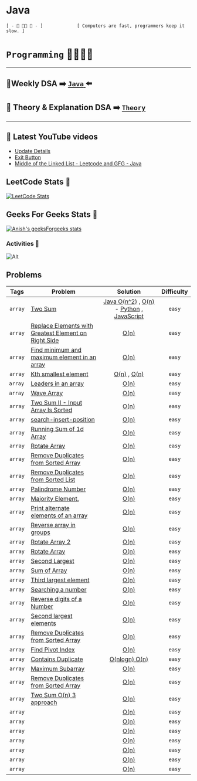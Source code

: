 # Java                             
 ``[ - 🦋 👨‍💻 🍁 - ]             [ Computers are fast, programmers keep it slow. ] ``   

# `Programming` 🦋👨‍💻🍁 
<!-- |LeetCode | Geeks For Geeks| Code Studio | Theory | Series | PDF |
|---------|----------------|-------------|--------|-------|-----|
|[Array]()   |[Array]()   |[Array]()   |          |  [Array](https://github.com/anishkumar127/Data-Structures-and-Algorithms/tree/main/-%20%5B%20c.o.d.e%20%5D%20%F0%9F%A6%8B/-%20%5B%20c.o.d.e%20%5D%20%F0%9F%A6%8B%20Java/-%20%5B%20Series%20%5D%20%F0%9F%A6%8B/Arrays)
|[String]()  |[String]()  |[String]()  |
|[Stacks]()  |[Stacks]()  |[Stacks]()  |
|[Queue]()   |[Queue]()   |[Queue]()   | -->


<!-- | Problem | Solution Link | Difficulty |
|---------|---------------|------------| -->
<hr>

## 🍁Weekly DSA ➡️ [ ``Java`` ](https://github.com/anishkumar127/Data-Structures-and-Algorithms/tree/main/src/SELF) ⬅️
## 🍁 Theory & Explanation DSA ➡️ [`Theory`](https://github.com/anishkumar127/Data-Structures-and-Algorithms/tree/main/src/DSA%20Complete%20-%20Java)
 <hr>

## 🦋 Latest YouTube videos

<!-- YOUTUBE:START -->
- [Update Details](https://www.youtube.com/watch?v=M84-Mghgrpg)
- [Exit Button](https://www.youtube.com/watch?v=rNYfYQnX46U)
- [Middle of the Linked List - Leetcode and GFG - Java](https://www.youtube.com/watch?v=n1e0Psnp5i0)
<!-- YOUTUBE:END -->



 <!-- <style>
 .parent {
  /* border: 1px solid black; */
  margin: 1rem;
  padding: 2rem 2rem;
  text-align: center;
}
.child {
  display: inline-block;
  /* border: 1px solid red; */
  padding: 1rem 1rem;
  vertical-align: middle;
}
</style> -->


<!-- <div class='parent'>

<div class='child'> -->

## LeetCode Stats 🦋

<a href="https://leetcode.com/anishkumar127/"> 

![LeetCode Stats](https://leetcard.jacoblin.cool/anishkumar127?theme=unicorn&font=Noto%20Sans&ext=activity?theme=light,unicorn&width=500&height=400&border=0&radius=20&animation=true&ext=activity&cache=0) </a>

<!-- <a href="https://github.com/KnlnKS/leetcode-stats">
  <img alt="LeetCode Stat Card" src="https://apu5rh8gxk.execute-api.us-east-1.amazonaws.com/default/leetcode-stats?username=anishkumar127" width="400"/>
</a> -->

<!-- <a href="https://leetcode.com/anishkumar127/"> 

![LeetCode Stats](https://leetcard.jacoblin.cool/anishkumar127?theme=unicorn&font=Noto%20Sans&theme=dark&animation=true&ext=heatmap&cache=0) </a> -->

<!-- <a href="https://github.com/KnlnKS/leetcode-stats">
  <img alt="LeetCode Stat Card" src="https://apu5rh8gxk.execute-api.us-east-1.amazonaws.com/default/leetcode-stats?username=anishkumar127" width="400"/>
</a> -->
<!-- </div>

<div class='child'> -->

<!-- <h2 align="center">&#128200; Coding Stats</h2>
<p align="center">
<img src="https://leetcard.jacoblin.cool/anishkumar127?ext=contest&border=1&theme=dark"/></a>
</p> -->


## Geeks For Geeks Stats 🦋

[![Anish's geeksForgeeks stats](https://geeks-for-geeks-stats-api-napiyo.vercel.app/?userName=anishbishnoi127)](https://auth.geeksforgeeks.org/user/anishbishnoi127/profile) 
<!-- </div>
</div> -->

### Activities 🦋
![Alt](https://repobeats.axiom.co/api/embed/dd731d06f614db63802a6778f94e4c86e866186e.svg "Repobeats analytics image")









<!-- ## LeetCode Stats 🦋 -->
<!-- ![Anish's LeetCode stats](https://leetcode-stats-six.vercel.app/api?username=anishkumar127&theme=dark) -->


<!-- ![LeetCode Stats](https://leetcard.jacoblin.cool/anishkumar127?theme=unicorn&font=Noto%20Sans&ext=activity) -->
<!-- 

<a href="https://leetcode.com/anishkumar127/"> 

![LeetCode Stats](https://leetcard.jacoblin.cool/anishkumar127?theme=unicorn&font=Noto%20Sans&ext=activity?theme=light,unicorn&width=1000&height=400&border=0&radius=20&animation=true&ext=activity&cache=0) </a>


## Geeks For Geeks Stats 🦋


[![Anish's geeksForgeeks stats](https://geeks-for-geeks-stats-api-napiyo.vercel.app/?userName=anishbishnoi127)](https://auth.geeksforgeeks.org/user/anishbishnoi127/profile) 
 -->






<!-- `` anish console.log("anish")`` -->

<!-- `easy` `array`

- [ ] [Array Rotation Scanner](https://github.com/anishkumar127/Java-Data-Structure-Algorithm-Solutions/blob/main/Arrays/Array%20Rotation%20Scanner.java)  `Google` -->

<!--  
| Difficulty      | Tags | Question | Company |
| ----------- | ----------- |-----------------|---------|
| `easy`      |    `array`   |[Array Rotation Scanner](https://github.com/anishkumar127/Java-Data-Structure-Algorithm-Solutions/blob/main/Arrays/Array%20Rotation%20Scanner.java)  
| `easy`   | `array`        |`Google , Facebook` -->


<!-- [S](https://github.com/anishkumar127/Data-Structures-and-Algorithms/tree/main/-%20%5B%20c.o.d.e%20%5D%20%F0%9F%A6%8B/-%20%5B%20c.o.d.e%20%5D%20%F0%9F%A6%8B%20Java/-%20%5B%20Series%20%5D%20%F0%9F%A6%8B/Arrays) -->
<!-- 
[Series]: https://github.com/anishkumar127/Data-Structures-and-Algorithms/tree/main/-%20%5B%20c.o.d.e%20%5D%20%F0%9F%A6%8B/-%20%5B%20c.o.d.e%20%5D%20%F0%9F%A6%8B%20Java/-%20%5B%20Series%20%5D%20%F0%9F%A6%8B/Arrays -->


<!-- image with link  -->
<!-- [![Python](assets/python.png)](python/two_sum.py)                                              -->


## Problems
|  Tags   | Problem   | Solution |   Difficulty    |
|:----:|-----------------------------------------------------------------------------------------------------------------------------------------------------------|:------------------------------------------------------------------------------------------------------------------------------------------------------------------------------------:|:---------------------------------------------------------------------------------------------------------------------------------:|
|  `array`|  [Two Sum](https://leetcode.com/problems/two-sum)            |  [Java O(n^2)](https://github.com/anishkumar127/Data-Structures-and-Algorithms/blob/9062e603fd5ef32c8730eb82bfd583e26413cc4c/my%20practice/Two%20Sum%20Array%20O(n%5E2).java) , [O(n)]() - [Python]() , [JavaScript]() | `easy`|
| `array` | [Replace Elements with Greatest Element on Right Side]() | [O(n)](src/Java/LeetCode/ReplaceElementswithGreatestElementonRightSide.java) | `easy` |
|   `array`  | [Find minimum and maximum element in an array ]() |   [O(n)](src/Java/GFG/FindMinimumAndMaximumElementinAnArray.java)        | `easy` | 
| `array` | [Kth smallest element]() | [O(n)](src/Java/GFG/KthSmallestElement.java) , [O(n)](src/Java/GFG/KthSmallestElementPriortyQueue.java) | `easy` |
| `array ` | [Leaders in an array]() | [O(n)](src/Java/GFG/LeadersInAnArray.java) | `easy` |
| `array ` | [Wave Array]() | [O(n)](src/Java/GFG/WaveArray.java)| `easy` |
|`array` | [Two Sum II - Input Array Is Sorted]() | [O(n)](https://github.com/anishkumar127/Data-Structures-and-Algorithms/blob/70746ee77d3ac86404c8841938b82bc2ad1a8820/src/Java/LeetCode/Two%20Sum%20II%20-%20Input%20Array%20Is%20Sorted.md) | `easy` |
|`array` | [search-insert-position]()  |[O(n)](https://github.com/anishkumar127/Data-Structures-and-Algorithms/blob/70746ee77d3ac86404c8841938b82bc2ad1a8820/src/Java/LeetCode/search-insert-position.md)  | `easy` |
|`array`|  [Running Sum of 1d Array]() | [O(n)](https://github.com/anishkumar127/Data-Structures-and-Algorithms/blob/70746ee77d3ac86404c8841938b82bc2ad1a8820/src/Java/LeetCode/Running%20Sum%20of%201d%20Array.md)   | `easy`|
|`array`|  [Rotate Array]() | [O(n)](https://github.com/anishkumar127/Data-Structures-and-Algorithms/blob/70746ee77d3ac86404c8841938b82bc2ad1a8820/src/Java/LeetCode/Rotate%20Array.md)   | `easy`|
|`array`|  [Remove Duplicates from Sorted Array]() | [O(n)](https://github.com/anishkumar127/Data-Structures-and-Algorithms/blob/70746ee77d3ac86404c8841938b82bc2ad1a8820/src/Java/LeetCode/RemoveDuplicatesfromSortedArray.md)   | `easy`|
|`array`|  [Remove Duplicates from Sorted List]() | [O(n)](https://github.com/anishkumar127/Data-Structures-and-Algorithms/blob/70746ee77d3ac86404c8841938b82bc2ad1a8820/src/Java/LeetCode/Remove%20Duplicates%20from%20Sorted%20List.md)   | `easy`|
|`array`|  [Palindrome Number]() | [O(n)](https://github.com/anishkumar127/Data-Structures-and-Algorithms/blob/70746ee77d3ac86404c8841938b82bc2ad1a8820/src/Java/LeetCode/PalindromeNumber.md)   | `easy`|
|`array`|  [Majority Element.]() | [O(n)](https://github.com/anishkumar127/Data-Structures-and-Algorithms/blob/70746ee77d3ac86404c8841938b82bc2ad1a8820/src/Java/LeetCode/MajorityElement.md)   | `easy`|
|`array`|  [Print alternate elements of an array]() | [O(n)](https://github.com/anishkumar127/Data-Structures-and-Algorithms/blob/70746ee77d3ac86404c8841938b82bc2ad1a8820/src/Java/GFG/Print%20alternate%20elements%20of%20an%20array%20.md)   | `easy`|
|`array`|  [Reverse array in groups]() | [O(n)](https://github.com/anishkumar127/Data-Structures-and-Algorithms/blob/70746ee77d3ac86404c8841938b82bc2ad1a8820/src/Java/GFG/Reverse%20array%20in%20groups%20.md)   | `easy`|
|`array`|  [Rotate Array 2]() | [O(n)](https://github.com/anishkumar127/Data-Structures-and-Algorithms/blob/70746ee77d3ac86404c8841938b82bc2ad1a8820/src/Java/GFG/Rotate%20Array%202%20.md)   | `easy`|
|`array`|  [Rotate Array]() | [O(n)](https://github.com/anishkumar127/Data-Structures-and-Algorithms/blob/70746ee77d3ac86404c8841938b82bc2ad1a8820/src/Java/GFG/Rotate%20Array.md)   | `easy`|
|`array`|  [Second Largest]() | [O(n)](https://github.com/anishkumar127/Data-Structures-and-Algorithms/blob/70746ee77d3ac86404c8841938b82bc2ad1a8820/src/Java/GFG/Second%20Largest.java)   | `easy`|
 |`array`|  [Sum of Array]() | [O(n)](https://github.com/anishkumar127/Data-Structures-and-Algorithms/blob/70746ee77d3ac86404c8841938b82bc2ad1a8820/src/Java/GFG/Sum%20of%20Array%20.md)   | `easy`|
 |`array`|  [Third largest element](#) | [O(n)](https://github.com/anishkumar127/Data-Structures-and-Algorithms/blob/70746ee77d3ac86404c8841938b82bc2ad1a8820/src/Java/GFG/Third%20largest%20element.md)   | `easy`|
 |`array`|  [Searching a number](#) | [O(n)](https://github.com/anishkumar127/Data-Structures-and-Algorithms/blob/9f19cf017f04c9a6e073b22724297fa4a6fdbbab/src/Java/Random/Searching%20a%20number.md)   | `easy`|
 |`array`|  [Reverse digits of a Number](#) | [O(n)](https://github.com/anishkumar127/Data-Structures-and-Algorithms/blob/9f19cf017f04c9a6e073b22724297fa4a6fdbbab/src/Java/Random/Reverse%20digits%20of%20a%20Number.md)   | `easy`|
 |`array`|  [Second largest elements](#) | [O(n)](https://github.com/anishkumar127/Data-Structures-and-Algorithms/blob/9f19cf017f04c9a6e073b22724297fa4a6fdbbab/src/Java/Random/Second%20largest%20elements.java)   | `easy`|
 |`array`|  [Remove Duplicates from Sorted Array](#) | [O(n)](https://github.com/anishkumar127/Data-Structures-and-Algorithms/blob/9f19cf017f04c9a6e073b22724297fa4a6fdbbab/src/Java/Random/Remove%20Duplicates%20from%20Sorted%20Array.java)   | `easy`|
 |`array`|  [Find Pivot Index](#) | [O(n)](https://github.com/anishkumar127/Data-Structures-and-Algorithms/blob/9f19cf017f04c9a6e073b22724297fa4a6fdbbab/src/Java/LeetCode/Find%20Pivot%20Index.java)   | `easy`|
 |`array`|  [Contains Duplicate ](#) | [O(nlogn) O(n)](https://github.com/anishkumar127/Data-Structures-and-Algorithms/blob/9f19cf017f04c9a6e073b22724297fa4a6fdbbab/src/Java/LeetCode/Array/Contains%20Duplicate%20O(nlogn)%20O(n).java)   | `easy`|
 |`array`|  [Maximum Subarray](#) | [O(n)](https://github.com/anishkumar127/Data-Structures-and-Algorithms/blob/9f19cf017f04c9a6e073b22724297fa4a6fdbbab/src/Java/LeetCode/Array/Maximum%20Subarray.java)   | `easy`|
 |`array`|  [Remove Duplicates from Sorted Array](#) | [O(n)](https://github.com/anishkumar127/Data-Structures-and-Algorithms/blob/9f19cf017f04c9a6e073b22724297fa4a6fdbbab/src/Java/LeetCode/Array/Remove%20Duplicates%20from%20Sorted%20Array.java)   | `easy`|
 |`array`|  [Two Sum O(n) 3 approach](#) | [O(n)](https://github.com/anishkumar127/Data-Structures-and-Algorithms/blob/9f19cf017f04c9a6e073b22724297fa4a6fdbbab/src/Java/LeetCode/Array/Two%20Sum%20O(n)%203%20approach.java)   | `easy`|
 |`array`|  [](#) | [O(n)]()   | `easy`|
 |`array`|  [](#) | [O(n)]()   | `easy`|
 |`array`|  [](#) | [O(n)]()   | `easy`|
 |`array`|  [](#) | [O(n)]()   | `easy`|
 |`array`|  [](#) | [O(n)]()   | `easy`|
 |`array`|  [](#) | [O(n)]()   | `easy`|
 |`array`|  [](#) | [O(n)]()   | `easy`|


<!-- |`array`|  []() | [O(n)]()   | `easy`| -->


<!-- 
<div class='parent'>
<style>.parent {
  /* border: 1px solid black; */
  margin: 1rem;
  padding: 2rem 2rem;
  text-align: center;
}
.child {
  display: inline-block;
  /* border: 1px solid red; */
  padding: 1rem 1rem;
  vertical-align: middle;
}
</style>

<div class='child'>

## LeetCode Stats 🦋

<a href="https://leetcode.com/anishkumar127/"> 

![LeetCode Stats](https://leetcard.jacoblin.cool/anishkumar127?theme=unicorn&font=Noto%20Sans&ext=activity?theme=light,unicorn&width=500&height=400&border=0&radius=20&animation=true&ext=activity&cache=0) </a>

</div>

<div class='child'>

## Geeks For Geeks Stats 🦋

[![Anish's geeksForgeeks stats](https://geeks-for-geeks-stats-api-napiyo.vercel.app/?userName=anishbishnoi127)](https://auth.geeksforgeeks.org/user/anishbishnoi127/profile) 
</div>
</div>
 -->
